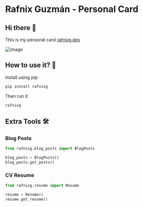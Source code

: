 # Rafnix Guzmán - Personal Card

## Hi there 👋

This is my personal card [rafnixg.dev](https://rafnixg.dev)

![image](https://user-images.githubusercontent.com/10915285/235793179-73e24301-62ba-4d91-bed2-33e7d8f83ff3.png)


## How to use it? 🤔

Install using pip:

```bash
pip install rafnixg
```

Then run it:

```bash
rafnixg
```

## Extra Tools 🛠

### Blog Posts

```python
from rafnixg.blog_posts import BlogPosts

blog_posts = BlogPosts()
blog_posts.get_posts()
```

### CV Resume

```python
from rafnixg.resume import Resume

resume = Resume()
resume.get_resume()
```

